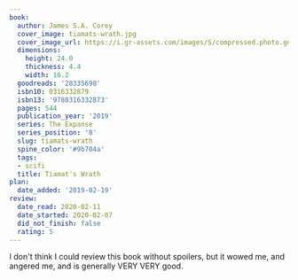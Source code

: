 ```yaml
---
book:
  author: James S.A. Corey
  cover_image: tiamats-wrath.jpg
  cover_image_url: https://i.gr-assets.com/images/S/compressed.photo.goodreads.com/books/1522779721l/28335698._SX98_.jpg
  dimensions:
    height: 24.0
    thickness: 4.4
    width: 16.2
  goodreads: '28335698'
  isbn10: 0316332879
  isbn13: '9780316332873'
  pages: 544
  publication_year: '2019'
  series: The Expanse
  series_position: '8'
  slug: tiamats-wrath
  spine_color: '#9b704a'
  tags:
  - scifi
  title: Tiamat's Wrath
plan:
  date_added: '2019-02-19'
review:
  date_read: 2020-02-11
  date_started: 2020-02-07
  did_not_finish: false
  rating: 5
---
```


I don't think I could review this book without spoilers, but it wowed me, and angered me, and is generally VERY VERY good.
